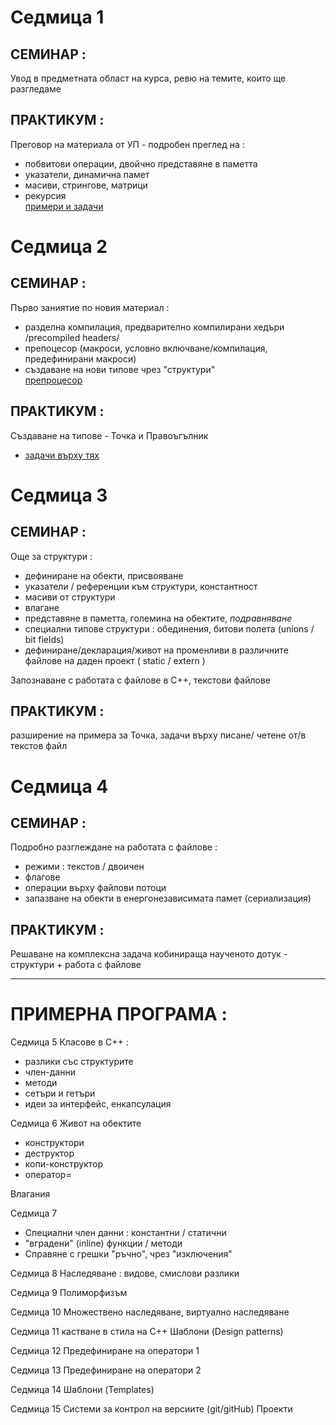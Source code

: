 # Седмица 1

## СЕМИНАР : 

Увод в предметната област на курса, 
ревю на темите, които ще разгледаме

## ПРАКТИКУМ :

Преговор на материала от УП - 
подробен преглед на : 
  - побвитови операции, двойчно представяне в паметта
  - указатели, динамична памет
  - масиви, стрингове, матрици
  - рекурсия</br>
  [примери и задачи](https://github.com/IvanFilipov/FMI-OOP/tree/master/IP_recap)

# Седмица 2

## СЕМИНАР : 

Първо заниятие по новия материал :
- разделна компилация, предварително компилирани хедъри /precompiled headers/
- препоцесор (макроси, условно включване/компилация, предефинирани макроси)
- създаване на нови типове чрез "структури"</br>
  [препроцесор](https://github.com/IvanFilipov/FMI-OOP/tree/master/theoritical_examples/Preprocessor)
  
## ПРАКТИКУМ :

Създаване на типове - Точка и Правоъгълник
- [задачи върху тях](https://github.com/IvanFilipov/FMI-OOP/tree/master/structures_pract)

# Седмица 3

## СЕМИНАР : 

Още за структури :
- дефиниране на обекти, присвояване
- указатели / референции към структури, константност
- масиви от структури
- влагане
- представяне в паметта, големина на обектите, *подравняване*
- специални типове структури : обединения, битови полета (unions / bit fields)
- дефиниране/декларация/живот на променливи в различните файлове на даден проект ( static / extern )

Запознаване с работата с файлове в C++, текстови файлове


## ПРАКТИКУМ :

разширение на примера за Точка,
задачи върху писане/ четене от/в текстов файл

# Седмица 4

## СЕМИНАР : 

Подробно разглеждане на работата с файлове :
- режими : текстов / двоичен
- флагове
- операции върху файлови потоци
- запазване на обекти в енергонезависимата памет (сериализация)

## ПРАКТИКУМ :

Решаване на комплексна задача кобинираща наученото дотук - 
структури + работа с файлове

----------------------------------------------------------------------------
# ПРИМЕРНА ПРОГРАМА : 
 Седмица 5
Класове в C++ :
- разлики със структурите
- член-данни
- методи
- сетъри и гетъри
- идеи за интерфейс, енкапсулация

 Седмица 6
Живот на обектите
- конструктори
- деструктор
- копи-конструктор
- оператор=

Влагания

 Седмица 7
 - Специални член данни : константни / статични
 - "вградени" (inline) функции / методи
 - Справяне с грешки "ръчно", чрез "изключения"
 
 Седмица 8
 Наследяване : видове, смислови разлики

 Седмица 9 
 Полиморфизъм
 
 Седмица 10
 Множествено наследяване, виртуално наследяване
 
 Седмица 11
 кастване в стила на C++
 Шаблони (Design patterns)
 
 Седмица 12
 Предефиниране на оператори 1
 
 Седмица 13
 Предефиниране на оператори 2
 
 Седмица 14
 Шаблони (Templates)
 
 Седмица 15
 Системи за контрол на версиите (git/gitHub)
 Проекти
 
 
 
 
 


